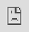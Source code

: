 ```yaml
---
layout: post
title: "골든차일드 주찬이 울림의 '더 라이브 3' 성규의 '룸' 커버를 공개한다."
author: "undefined"
thumbnail: "https://www.allkpop.com/upload/2021/02/content/040918/thumb/1612448308_germainej.jpg"
tags: 
---
```




<div class="video_wrapper" style="padding-top: 56.25%;">
    <iframe id="player" class="main_video" src="https://www.youtube.com/embed/aFjrY0geU48" width="100%" height="100%" frameborder="0" allowfullscreen="" style="display: block !important; position: absolute; top: 0px; left: 0px; width: 100%; height: 100%;"></iframe>
</div>


골든차일드 주찬이 울림 `더 라이브3`의 `룸` 커버를 공개했다.

커버 영상에서 주찬은 도시 불빛에 둘러싸인 성규의 트랙 `룸`을 재현한 퍼포먼스를 펼친다. 인피니트 멤버는 원래 2020년 미니 앨범 `Inside Me`에서 이 곡을 발표했다.

앞서 보도한 바와 같이 `더 라이브 3`는 드립핀, 러블리즈, 골든차일드, 로켓펀치, 인피니트 등 소속 레이블 아티스트들이 출연하는 울림엔터테인먼트의 최근 시즌이다.

위의 주찬이의 `룸` 커버를 보시고, 아래 댓글로 어떻게 생각하시는지 알려주세요.